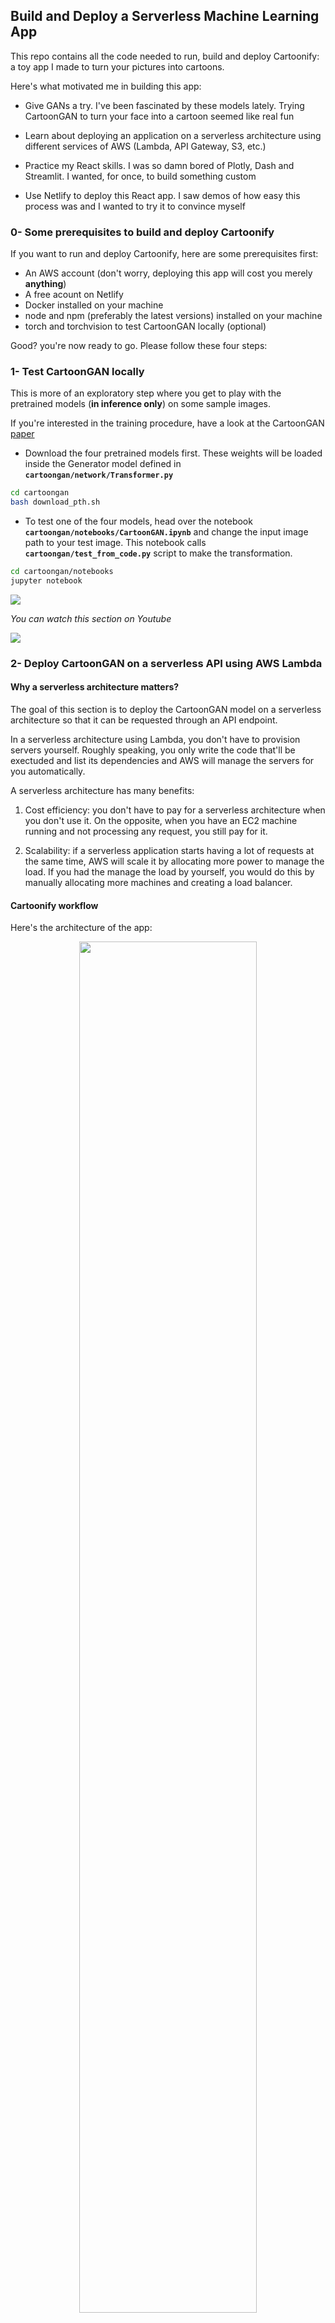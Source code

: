 ## Build and Deploy a Serverless Machine Learning App

This repo contains all the code needed to run, build and deploy Cartoonify: a toy app I made to turn your pictures into cartoons.

Here's what motivated me in building this app:

- Give GANs a try. I've been fascinated by these models lately. Trying CartoonGAN to turn your face into a cartoon seemed like real fun

- Learn about deploying an application on a serverless architecture using different services of AWS (Lambda, API Gateway, S3, etc.)

- Practice my React skills. I was so damn bored of Plotly, Dash and Streamlit. I wanted, for once, to build something custom

- Use Netlify to deploy this React app. I saw demos of how easy this process was and I wanted to try it to convince myself

### 0- Some prerequisites to build and deploy Cartoonify

If you want to run and deploy Cartoonify, here are some prerequisites first:

- An AWS account (don't worry, deploying this app will cost you merely **anything**)
- A free acount on Netlify
- Docker installed on your machine
- node and npm (preferably the latest versions) installed on your machine
- torch and torchvision to test CartoonGAN locally (optional)

Good? you're now ready to go. Please follow these four steps:

### 1- Test CartoonGAN locally

This is more of an exploratory step where you get to play with the pretrained models (**in inference only**) on some sample images.

If you're interested in the training procedure, have a look at the CartoonGAN [paper](https://openaccess.thecvf.com/content_cvpr_2018/papers/Chen_CartoonGAN_Generative_Adversarial_CVPR_2018_paper.pdf)

- Download the four pretrained models first. These weights will be loaded inside the Generator model defined in **`cartoongan/network/Transformer.py`**

```bash
cd cartoongan
bash download_pth.sh
```

- To test one of the four models, head over the notebook **`cartoongan/notebooks/CartoonGAN.ipynb`** and change the input image path to your test image.
  This notebook calls **`cartoongan/test_from_code.py`** script to make the transformation.

```bash
cd cartoongan/notebooks
jupyter notebook
```

![](./images/demo_cartoongan.png)

_You can watch this section on Youtube_

<p align="center">

[![](https://res.cloudinary.com/marcomontalbano/image/upload/v1605445418/video_to_markdown/images/youtube--R86zP6Hf4Hk-c05b58ac6eb4c4700831b2b3070cd403.jpg)](https://youtu.be/R86zP6Hf4Hk)

</p>

### 2- Deploy CartoonGAN on a serverless API using AWS Lambda

#### Why a serverless architecture matters?

The goal of this section is to deploy the CartoonGAN model on a serverless architecture so that it can be requested through an API endpoint.

In a serverless architecture using Lambda, you don't have to provision servers yourself. Roughly speaking, you only write the code that'll be exectuded and list its dependencies and AWS will manage the servers for you automatically.

A serverless architecture has many benefits:

1. Cost efficiency: you don't have to pay for a serverless architecture when you don't use it. On the opposite, when you have an EC2 machine running and not processing any request, you still pay for it.

2. Scalability: if a serverless application starts having a lot of requests at the same time, AWS will scale it by allocating more power to manage the load. If you had the manage the load by yourself, you would do this by manually allocating more machines and creating a load balancer.

#### Cartoonify workflow

Here's the architecture of the app:

<p align="center">
 <img src="./images/infrastructure.png" width="75%" >
</p>

- On the right side, we have a frontend interface in React and on the left side, we have a backend deployed on a serverless AWS architecture.
- The backend and the frontend communicate with each other over HTTP requests. Here is the workflow:

  - An image is sent from the client through a POST request
  - The image is then received via API Gateway
  - API Gateway triggers a Lambda function to execute and passes the image to it
  - The Lambda function starts running: it first fetches the pretrained models from S3 and then applies the style transformation on it
  - Once the Lambda function is done running, it sends the transformed image back to the client through API Gateway.

#### Deploy using the Serverless framework

We are going to define and deploy this architecture by writing it as a Yaml file using the Serverless framework. Here are the steps to follow:

- Install the serverless framework on your machine

```bash
npm install -g serverless
```

- Create an IAM user on AWS with administrator access and name it **cartoonify**.
  Then configure serverless with this user's credentials:

```bash
serverless config credentials --provider aws \
                              --key <ACCESS_KEY> \
                              --secret <SECRET_KEY> \
                              --profile cartoonify
```

- bootstrap a serverless project with a python template at the root of this project

```bash
serverless create --template aws-python --path backend
```

- install two Serverless plugins:

```bash
sls plugin install -n serverless-python-requirements
npm install --save-dev serverless-plugin-warmup
```

- Create a folder called `network` inside `backend` and put the following two files in it:

  - Transformer.py
  - A blank \_\_init\_\_.py

- Modify the serverless.yml file with the following sections:

  - The provider section where we setup the provider, the runtime and the permissions:

  ```yaml
  provider:
    name: aws
    runtime: python3.7
    profile: cartoonify
    region: eu-west-3
    timeout: 60
    iamRoleStatements:
        - Effect: Allow
        Action:
            - s3:getObject
        Resource: arn:aws:s3:::cartoongan/models/*
        - Effect: Allow
        Action:
            - "lambda:InvokeFunction"
        Resource: "*"
  ```

  - The custom section where we configure the plugins:

  ```yaml
  custom:
    pythonRequirements:
    dockerizePip: true
    zip: true
    slim: true
    strip: false
    noDeploy:
      - docutils
      - jmespath
      - pip
      - python-dateutil
      - setuptools
      - six
      - tensorboard
    useStaticCache: true
    useDownloadCache: true
    cacheLocation: "./cache"
    warmup:
    events:
      - schedule: "rate(5 minutes)"
    timeout: 50
  ```

  - The package section where we exclude folders from production

  ```yaml
  package:
    individually: false
    exclude:
      - package.json
      - package-log.json
      - node_modules/**
      - cache/**
      - test/**
      - __pycache__/**
      - .pytest_cache/**
      - model/pytorch_model.bin
      - raw/**
      - .vscode/**
      - .ipynb_checkpoints/**
  ```

  - The functions section where we create the Lambda function and define the events that invoke it:

  ```yaml
  functions:
    transformImage:
      handler: src/handler.lambda_handler
      memorySize: 3008
      timeout: 300
      events:
        - http:
            path: transform
            method: post
            cors: true
      warmup: true
  ```

  - and finally the plugins sections:

  ```yaml
  plugins:
    - serverless-python-requirements
    - serverless-plugin-warmup
  ```

- List the dependencies inside requirements.txt

```bash
https://download.pytorch.org/whl/cpu/torch-1.1.0-cp37-cp37m-linux_x86_64.whl
https://download.pytorch.org/whl/cpu/torchvision-0.3.0-cp37-cp37m-linux_x86_64.whl
Pillow==6.2.1
```

- Create an `src` folder inside `backend` and put handler.py in it to define the lambda function

- Modify handler.py

  - Define imports

  ```python
  try:
      import unzip_requirements
  except ImportError:
      pass

  import json
  from io import BytesIO
  import time
  import os
  import base64

  import boto3
  import numpy as np
  from PIL import Image

  import torch
  import torchvision.transforms as transforms
  from torch.autograd import Variable
  import torchvision.utils as vutils
  from network.Transformer import Transformer
  ```

  - Define two functions inside handler.py: **img_to_base64_str** to convert binary images to base64 format and **load_models** to load the four pretrained model inside a dictionary

  ```python
    def img_to_base64_str(img):
        buffered = BytesIO()
        img.save(buffered, format="PNG")
        buffered.seek(0)
        img_byte = buffered.getvalue()
        img_str = "data:image/png;base64," + base64.b64encode(img_byte).decode()
        return img_str


    def load_models(s3, bucket):
        styles = ["Hosoda", "Hayao", "Shinkai", "Paprika"]
        models = {}

        for style in styles:
            model = Transformer()
            response = s3.get_object(
                Bucket=bucket, Key=f"models/{style}_net_G_float.pth")
            state = torch.load(BytesIO(response["Body"].read()))
            model.load_state_dict(state)
            model.eval()
            models[style] = model

        return models
  ```

  - Define the **lambda_handler** function:

  ```python
  def lambda_handler(event, context):
    """
    lambda handler to execute the image transformation
    """
    # warming up the lambda
    if event.get("source") in ["aws.events", "serverless-plugin-warmup"]:
        print('Lambda is warm!')
        return {}

    data = json.loads(event["body"])
    print("data keys :", data.keys())
    image = data["image"]
    image = image[image.find(",")+1:]
    dec = base64.b64decode(image + "===")
    image = Image.open(BytesIO(dec))
    image = image.convert("RGB")

    # load the model with the selected style

    model_id = int(data["model_id"])
    load_size = int(data["load_size"])
    style = mapping_id_to_style[model_id]
    model = models[style]

    # resize the image

    h = image.size[0]
    w = image.size[1]
    ratio = h * 1.0 / w
    if ratio > 1:
        h = load_size
        w = int(h*1.0 / ratio)
    else:
        w = load_size
        h = int(w * ratio)

    image = image.resize((h, w), Image.BICUBIC)
    image = np.asarray(image)

    # RGB -> BGR
    image = image[:, :, [2, 1, 0]]
    image = transforms.ToTensor()(image).unsqueeze(0)

    # preprocess, (-1, 1)
    image = -1 + 2 * image
    if gpu > -1:
        image = Variable(image, volatile=True).cuda()
    else:
        image = image.float()  # Variable(input_image).float()

    with torch.no_grad():
        output_image = model(image)
        output_image = output_image[0]

    # BGR -> RGB
    output_image = output_image[[2, 1, 0], :, :]
    # deprocess, (0, 1)
    output_image = output_image.data.cpu().float() * 0.5 + 0.5
    output_image = output_image.numpy()

    output_image = np.uint8(output_image.transpose(1, 2, 0) * 255)

    output_image = Image.fromarray(output_image)

    #
    result = {
        "output": img_to_base64_str(output_image)
    }

    return {
        "statusCode": 200,
        "body": json.dumps(result),
        "headers": {
            'Content-Type': 'application/json',
            'Access-Control-Allow-Origin': '*'
        }
    }
  ```

- Start docker before deploying

- Deploy :rocket:

```bash
cd backend/
sls deploy
```

Deployment make take up to 5 - 8 minutes, so go grab a :coffee:.

Once it's done you'll be prompted by a URL of the API. Go to jupyter notebook to test it:

![](./images/demo_api.png)

_You can watch this section on Youtube_

### 3- Build a React interface

### 4- Deploy the React app on Netlify

